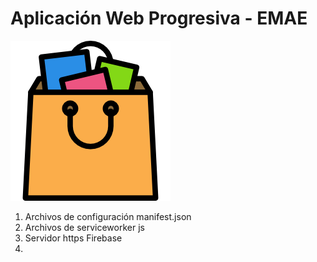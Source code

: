 # Aplicación Web Progresiva - EMAE
![](public/images/icon_256.png)

1. Archivos de configuración manifest.json
2. Archivos de serviceworker js
3. Servidor https Firebase
4. 


